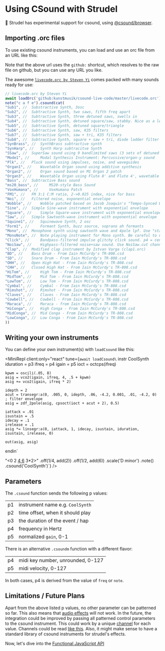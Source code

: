 # Using CSound with Strudel

🧪 Strudel has experimental support for csound, using [@csound/browser](https://www.npmjs.com/package/@csound/browser).

## Importing .orc files

To use existing csound instruments, you can load and use an orc file from an URL like this:



Note that the above url uses the `github:` shortcut, which resolves to the raw file on github, but you can use any URL you like.

The awesome [`livecode.orc by Steven Yi`](https://github.com/kunstmusik/csound-live-code) comes packed with many sounds ready for use:

```javascript
// livecode.orc by Steven Yi
await loadOrc('github:kunstmusik/csound-live-code/master/livecode.orc')
note("c a f e").csound(cat(
"Sub1", // 	Substractive Synth, 3osc
"Sub2", // 	Subtractive Synth, two saws, fifth freq apart
"Sub3", // 	Subtractive Synth, three detuned saws, swells in
"Sub4", // 	Subtractive Synth, detuned square/saw, stabby. Nice as a lead in octave 2, nicely grungy in octave -2, -1
"Sub5", // 	Subtractive Synth, detuned square/triangle
"Sub6", // 	Subtractive Synth, saw, K35 filters
"Sub7", // 	Subtractive Synth, saw + tri, K35 filters
"Sub8", // 	Subtractive Synth, square + saw + tri, diode ladder filter
"SynBrass", // 	SynthBrass subtractive synth
"SynHarp", // 	Synth Harp subtracitve Synth
"SSaw", // 	SuperSaw sound using 9 bandlimited saws (3 sets of detuned saws at octaves)
"Mode1", // 	Modal Synthesis Instrument: Percussive/organ-y sound
"Plk", // 	Pluck sound using impulses, noise, and waveguides
"Organ1", // 	Wavetable Organ sound using additive synthesis
"Organ2", // 	Organ sound based on M1 Organ 2 patch
"Organ3", // 	Wavetable Organ using Flute 8' and Flute 4', wavetable based on Claribel Flute http://www.pykett.org.uk/the\_tonal\_structure\_of\_organ\_flutes.htm
"Bass", // 	Subtractive Bass sound
"ms20_bass", // 	MS20-style Bass Sound
"VoxHumana", // 	VoxHumana Patch
"FM1", // 	FM 3:1 C:M ratio, 2->0.025 index, nice for bass
"Noi", // 	Filtered noise, exponential envelope
"Wobble", // 	Wobble patched based on Jacob Joaquin's "Tempo-Synced Wobble Bass"
"Sine", // 	Simple Sine-wave instrument with exponential envelope
"Square", // 	Simple Square-wave instrument with exponential envelope
"Saw", // 	Simple Sawtooth-wave instrument with exponential envelope
"Squine1", // 	Squinewave Synth, 2 osc
"Form1", // 	Formant Synth, buzz source, soprano ah formants
"Mono", // 	Monophone synth using sawtooth wave and 4pole lpf. Use "start("Mono") to run the monosynth, then use MonoNote instrument to play the instrument.
"MonoNote", // 	Note playing instrument for Mono synth. Be careful to use this and not try to create multiple Mono instruments!
"Click", // 	Bandpass-filtered impulse glitchy click sound. p4 = center frequency (e.g., 3000, 6000)
"NoiSaw", // 	Highpass-filtered noise+saw sound. Use NoiSaw.cut channel to adjust cutoff.
"Clap", // 	Modified clap instrument by Istvan Varga (clap1.orc)
"BD", // 	Bass Drum - From Iain McCurdy's TR-808.csd
"SD", // 	Snare Drum - From Iain McCurdy's TR-808.csd
"OHH", // 	Open High Hat - From Iain McCurdy's TR-808.csd
"CHH", // 	Closed High Hat - From Iain McCurdy's TR-808.csd
"HiTom", // 	High Tom - From Iain McCurdy's TR-808.csd
"MidTom", // 	Mid Tom - From Iain McCurdy's TR-808.csd
"LowTom", // 	Low Tom - From Iain McCurdy's TR-808.csd
"Cymbal", // 	Cymbal - From Iain McCurdy's TR-808.csd
"Rimshot", // 	Rimshot - From Iain McCurdy's TR-808.csd
"Claves", // 	Claves - From Iain McCurdy's TR-808.csd
"Cowbell", // 	Cowbell - From Iain McCurdy's TR-808.csd
"Maraca", // 	Maraca - from Iain McCurdy's TR-808.csd
"HiConga", // 	High Conga - From Iain McCurdy's TR-808.csd
"MidConga", // 	Mid Conga - From Iain McCurdy's TR-808.csd
"LowConga", // 	Low Conga - From Iain McCurdy's TR-808.csd
))
```

## Writing your own instruments

You can define your own instrument(s) with `loadCsound` like this:

<MiniRepl
  client:only="react"
tune={`await loadCsound\`
instr CoolSynth
    iduration = p3
    ifreq = p4
    igain = p5
    ioct = octcps(ifreq)

    kpwm = oscili(.05, 8)
    asig = vco2(igain, ifreq, 4, .5 + kpwm)
    asig += vco2(igain, ifreq * 2)

    idepth = 2
    acut = transegr:a(0, .005, 0, idepth, .06, -4.2, 0.001, .01, -4.2, 0) ; filter envelope
    asig = zdf_2pole(asig, cpsoct(ioct + acut + 2), 0.5)

    iattack = .01
    isustain = .5
    idecay = .1
    irelease = .1
    asig *= linsegr:a(0, iattack, 1, idecay, isustain, iduration, isustain, irelease, 0)

    out(asig, asig)

endin\`

"<0 2 [4 6](3,4,2) 3\*2>"
.off(1/4, add(2))
.off(1/2, add(6))
.scale('D minor')
.note()
.csound('CoolSynth')`}
/>

## Parameters

The `.csound` function sends the following p values:

|     |                                  |
| --- | -------------------------------- |
| p1  | instrument name e.g. `CoolSynth` |
| p2  | time offset, when it should play |
| p3  | the duration of the event / hap  |
| p4  | frequency in Hertz               |
| p5  | normalized `gain`, 0-1           |

There is an alternative `.csoundm` function with a different flavor:

|     |                                   |
| --- | --------------------------------- |
| p4  | midi key number, unrounded, 0-127 |
| p5  | midi velocity, 0-127              |

In both cases, p4 is derived from the value of `freq` or `note`.

## Limitations / Future Plans

Apart from the above listed p values, no other parameter can be patterned so far.
This also means that [audio effects](/learn/effects/) will not work.
In the future, the integration could be improved by passing all patterned control parameters to the csound instrument.
This could work by a unique [channel](https://kunstmusik.github.io/icsc2022-csound-web/tutorial2-interacting-with-csound/#step-4---writing-continuous-data-channels)
for each value. Channels could be read [like this](https://github.com/csound/csound/blob/master/Android/CsoundForAndroid/CsoundAndroidExamples/src/main/res/raw/multitouch_xy.csd).
Also, it might make sense to have a standard library of csound instruments for strudel's effects.

Now, let's dive into the [Functional JavaScript API](/functions/intro)